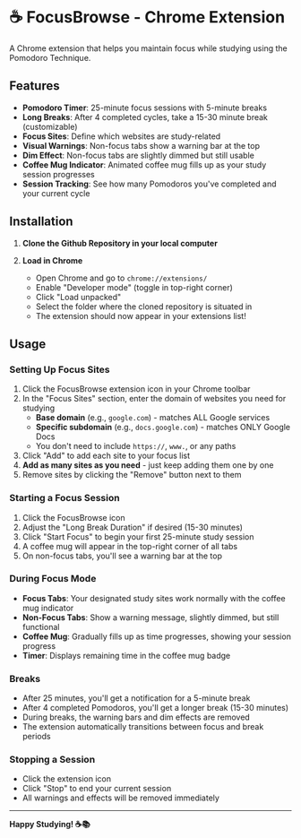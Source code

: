 # ☕ FocusBrowse - Chrome Extension

A Chrome extension that helps you maintain focus while studying using the Pomodoro Technique.

## Features

- **Pomodoro Timer**: 25-minute focus sessions with 5-minute breaks
- **Long Breaks**: After 4 completed cycles, take a 15-30 minute break (customizable)
- **Focus Sites**: Define which websites are study-related
- **Visual Warnings**: Non-focus tabs show a warning bar at the top
- **Dim Effect**: Non-focus tabs are slightly dimmed but still usable
- **Coffee Mug Indicator**: Animated coffee mug fills up as your study session progresses
- **Session Tracking**: See how many Pomodoros you've completed and your current cycle

## Installation

1. **Clone the Github Repository in your local computer**

2. **Load in Chrome**
   - Open Chrome and go to `chrome://extensions/`
   - Enable "Developer mode" (toggle in top-right corner)
   - Click "Load unpacked"
   - Select the folder where the cloned repository is situated in
   - The extension should now appear in your extensions list!

## Usage

### Setting Up Focus Sites

1. Click the FocusBrowse extension icon in your Chrome toolbar
2. In the "Focus Sites" section, enter the domain of websites you need for studying
   - **Base domain** (e.g., `google.com`) - matches ALL Google services
   - **Specific subdomain** (e.g., `docs.google.com`) - matches ONLY Google Docs
   - You don't need to include `https://`, `www.`, or any paths
3. Click "Add" to add each site to your focus list
4. **Add as many sites as you need** - just keep adding them one by one
5. Remove sites by clicking the "Remove" button next to them

### Starting a Focus Session

1. Click the FocusBrowse icon
2. Adjust the "Long Break Duration" if desired (15-30 minutes)
3. Click "Start Focus" to begin your first 25-minute study session
4. A coffee mug will appear in the top-right corner of all tabs
5. On non-focus tabs, you'll see a warning bar at the top

### During Focus Mode

- **Focus Tabs**: Your designated study sites work normally with the coffee mug indicator
- **Non-Focus Tabs**: Show a warning message, slightly dimmed, but still functional
- **Coffee Mug**: Gradually fills up as time progresses, showing your session progress
- **Timer**: Displays remaining time in the coffee mug badge

### Breaks

- After 25 minutes, you'll get a notification for a 5-minute break
- After 4 completed Pomodoros, you'll get a longer break (15-30 minutes)
- During breaks, the warning bars and dim effects are removed
- The extension automatically transitions between focus and break periods

### Stopping a Session

- Click the extension icon
- Click "Stop" to end your current session
- All warnings and effects will be removed immediately

---

**Happy Studying! ☕📚**